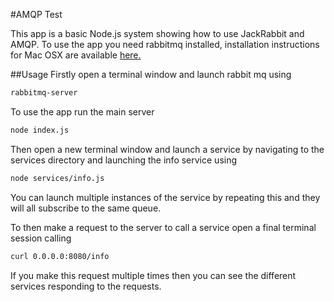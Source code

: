#AMQP Test

This app is a basic Node.js system showing how to use JackRabbit and AMQP. To use the app you need rabbitmq installed, installation instructions for Mac OSX are available [here.](https://www.rabbitmq.com/install-standalone-mac.html)

##Usage
Firstly open a terminal window and launch rabbit mq using
```bash
rabbitmq-server
```
To use the app run the main server
```bash
node index.js
```
Then open a new terminal window and launch a service by navigating to the services directory and launching the info service using
```bash
node services/info.js
```
You can launch multiple instances of the service by repeating this and they will all subscribe to the same queue.

To then make a request to the server to call a service open a final terminal session calling
```bash
curl 0.0.0.0:8080/info
```
If you make this request multiple times then you can see the different services responding to the requests.
